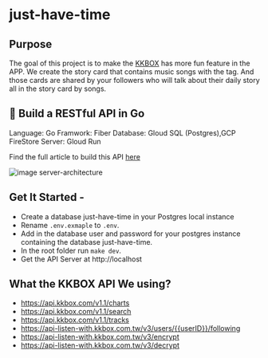 # just-have-time

## Purpose
The goal of this project is to make the [KKBOX](https://www.kkbox.com/) has more fun feature in the APP.
We create the story card that contains music songs with the tag.
And those cards are shared by your followers who will talk about their daily story all in the story card by songs.

## :memo: Build a RESTful API in Go
Language: Go
Framwork: Fiber
Database: Gloud SQL (Postgres),GCP FireStore
Server: Gloud Run

Find the full article to build this API [here](https://documenter.getpostman.com/view/15733862/2s8Z6u6bDA)

![image server-architecture](https://just-have-time-tcj2k7lwbq-de.a.run.app/img/server-architecture.png)
## Get It Started -

- Create a database just-have-time in your Postgres local instance
- Rename `.env.exmaple` to `.env`.
- Add in the database user and password for your postgres instance containing the database just-have-time.
- In the root folder run `make dev`.
- Get the API Server at http://localhost

## What the KKBOX API We using?
- https://api.kkbox.com/v1.1/charts
- https://api.kkbox.com/v1.1/search
- https://api.kkbox.com/v1.1/tracks
- https://api-listen-with.kkbox.com.tw/v3/users/{{userID}}/following
- https://api-listen-with.kkbox.com.tw/v3/encrypt
- https://api-listen-with.kkbox.com.tw/v3/decrypt